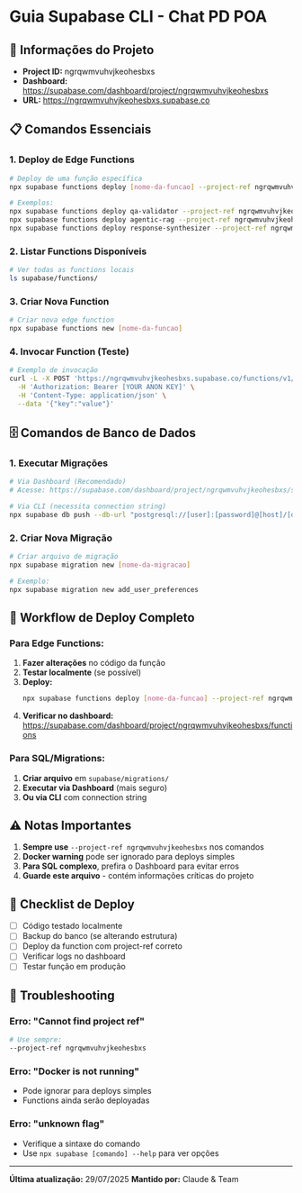 # Guia Supabase CLI - Chat PD POA

## 🔑 Informações do Projeto

- **Project ID:** ngrqwmvuhvjkeohesbxs
- **Dashboard:** https://supabase.com/dashboard/project/ngrqwmvuhvjkeohesbxs
- **URL:** https://ngrqwmvuhvjkeohesbxs.supabase.co

## 📋 Comandos Essenciais

### 1. Deploy de Edge Functions

```bash
# Deploy de uma função específica
npx supabase functions deploy [nome-da-funcao] --project-ref ngrqwmvuhvjkeohesbxs

# Exemplos:
npx supabase functions deploy qa-validator --project-ref ngrqwmvuhvjkeohesbxs
npx supabase functions deploy agentic-rag --project-ref ngrqwmvuhvjkeohesbxs
npx supabase functions deploy response-synthesizer --project-ref ngrqwmvuhvjkeohesbxs
```

### 2. Listar Functions Disponíveis

```bash
# Ver todas as functions locais
ls supabase/functions/
```

### 3. Criar Nova Function

```bash
# Criar nova edge function
npx supabase functions new [nome-da-funcao]
```

### 4. Invocar Function (Teste)

```bash
# Exemplo de invocação
curl -L -X POST 'https://ngrqwmvuhvjkeohesbxs.supabase.co/functions/v1/[nome-da-funcao]' \
  -H 'Authorization: Bearer [YOUR ANON KEY]' \
  -H 'Content-Type: application/json' \
  --data '{"key":"value"}'
```

## 🗄️ Comandos de Banco de Dados

### 1. Executar Migrações

```bash
# Via Dashboard (Recomendado)
# Acesse: https://supabase.com/dashboard/project/ngrqwmvuhvjkeohesbxs/sql

# Via CLI (necessita connection string)
npx supabase db push --db-url "postgresql://[user]:[password]@[host]/[database]"
```

### 2. Criar Nova Migração

```bash
# Criar arquivo de migração
npx supabase migration new [nome-da-migracao]

# Exemplo:
npx supabase migration new add_user_preferences
```

## 🚀 Workflow de Deploy Completo

### Para Edge Functions:

1. **Fazer alterações** no código da função
2. **Testar localmente** (se possível)
3. **Deploy:**
   ```bash
   npx supabase functions deploy [nome-da-funcao] --project-ref ngrqwmvuhvjkeohesbxs
   ```
4. **Verificar no dashboard:** https://supabase.com/dashboard/project/ngrqwmvuhvjkeohesbxs/functions

### Para SQL/Migrations:

1. **Criar arquivo** em `supabase/migrations/`
2. **Executar via Dashboard** (mais seguro)
3. **Ou via CLI** com connection string

## ⚠️ Notas Importantes

1. **Sempre use** `--project-ref ngrqwmvuhvjkeohesbxs` nos comandos
2. **Docker warning** pode ser ignorado para deploys simples
3. **Para SQL complexo**, prefira o Dashboard para evitar erros
4. **Guarde este arquivo** - contém informações críticas do projeto

## 📝 Checklist de Deploy

- [ ] Código testado localmente
- [ ] Backup do banco (se alterando estrutura)
- [ ] Deploy da function com project-ref correto
- [ ] Verificar logs no dashboard
- [ ] Testar função em produção

## 🔧 Troubleshooting

### Erro: "Cannot find project ref"
```bash
# Use sempre:
--project-ref ngrqwmvuhvjkeohesbxs
```

### Erro: "Docker is not running"
- Pode ignorar para deploys simples
- Functions ainda serão deployadas

### Erro: "unknown flag"
- Verifique a sintaxe do comando
- Use `npx supabase [comando] --help` para ver opções

---

**Última atualização:** 29/07/2025
**Mantido por:** Claude & Team